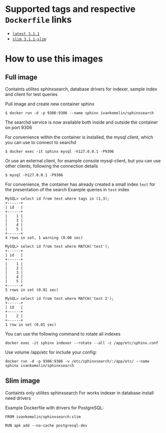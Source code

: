 # Supported tags and respective `Dockerfile` links

-	[`latest`, `3.1.1`](https://github.com/ivankomolin/docker-sphinxsearch/blob/master/fat/Dockerfile)
- [`slim`, `3.1.1-slim`](https://github.com/ivankomolin/docker-sphinxsearch/blob/master/slim/Dockerfile)

# How to use this images

## Full image
Containts utilites sphinxsearch, database drivers for indexer, sample index and client for test queries 

Pull image and create new container sphinx
```console
$ docker run -d -p 9306:9306 --name sphinx ivankomolin/sphinxsearch
```
The searchd service is now available both inside and outside the container on port 9306

For convenience within the container is installed, the mysql client, which you can use to connect to searchd
```console
$ docker exec -it sphinx mysql -h127.0.0.1 -P9306
```
Or use an external client, for example console mysql-client, but you can use other clients, following the connection details
```console
$ mysql -h127.0.0.1 -P9306
```
For convenience, the container has already created a small index `test` for the presentation of the search
Example queries in `test` index
```console
MySQL> select id from test where tags in (1,3);
+------+
| id   |
+------+
|    1 |
|    3 |
|    4 |
|    5 |
+------+
4 rows in set, 1 warning (0.00 sec)

MySQL> select id from test where MATCH('test');
+------+
| id   |
+------+
|    1 |
|    2 |
|    3 |
|    4 |
|    5 |
+------+
5 rows in set (0.01 sec)

MySQL> select id from test where MATCH('test 2');
+------+
| id   |
+------+
|    2 |
+------+
1 row in set (0.01 sec)
```

You can use the following command to rotate all indexes
```console
docker exec -it sphinx indexer --rotate --all -c /app/etc/sphinx.conf
```

Use volume /app/etc for include your config:
```console
docker run -d -p 9306:9306 -v /etc/sphinxsearch/:/app/etc/ --name sphinx ivankomolin/sphinxsearch
```

## Slim image
Containts only utilites sphinxsearch
For works indexer in database install need drivers

Example Dockerfile with drivers for PostgreSQL:
```console
FROM ivankomolin/sphinxsearch:slim

RUN apk add --no-cache postgresql-dev
```